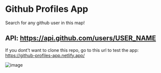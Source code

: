 ﻿# Github Profiles App

Search for any github user in this map!

## API: https://api.github.com/users/USER_NAME

If you dont't want to clone this repo, go to this url to test the app: https://github-profiles-app.netlify.app/

![image](https://user-images.githubusercontent.com/54935778/133991122-b4b7792e-cbf8-40f9-a49f-a0e5bc3c5d5e.png)
